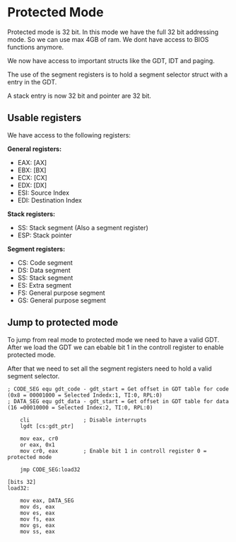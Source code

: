 # Protected Mode
Protected mode is 32 bit. In this mode we have the full 32 bit addressing mode. So we can use max 4GB of ram.
We dont have access to BIOS functions anymore. 

We now have access to important structs like the GDT, IDT and paging.


The use of the segment registers is to hold a segment selector struct with a entry in the GDT.


A stack entry is now 32 bit and pointer are 32 bit.

## Usable registers
We have access to the following registers:

**General registers:**
- EAX: [AX]
- EBX: [BX]
- ECX: [CX]
- EDX: [DX]
- ESI: Source Index
- EDI: Destination Index

**Stack registers:**
- SS: Stack segment (Also a segment register)
- ESP: Stack pointer

**Segment registers:**
- CS: Code segment
- DS: Data segment
- SS: Stack segment
- ES: Extra segment
- FS: General purpose segment
- GS: General purpose segment

## Jump to protected mode
To jump from real mode to protected mode we need to have a valid GDT.
After we load the GDT we can ebable bit 1 in the controll register to enable protected mode.


After that we need to set all the segment registers need to hold a valid segment selector.


``` assembly
; CODE_SEG equ gdt_code - gdt_start	= Get offset in GDT table for code (0x8 = 00001000 = Selected Indedx:1, TI:0, RPL:0)
; DATA_SEG equ gdt_data - gdt_start	= Get offset in GDT table for data (16 =00010000 = Selected Index:2, TI:0, RPL:0)

	cli					; Disable interrupts
	lgdt [cs:gdt_ptr]

	mov eax, cr0
	or eax, 0x1
	mov cr0, eax		; Enable bit 1 in controll register 0 = protected mode
	
	jmp CODE_SEG:load32

[bits 32]
load32:
	
	mov eax, DATA_SEG
	mov ds, eax
	mov es, eax
	mov fs, eax
	mov gs, eax
	mov ss, eax
	
```